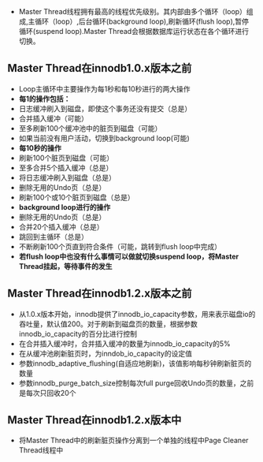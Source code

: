 * Master Thread线程拥有最高的线程优先级别。其内部由多个循环（loop）组成,主循环（loop）,后台循环(background loop),刷新循环(flush loop),暂停循环(suspend loop).Master Thread会根据数据库运行状态在各个循环进行切换。

## Master Thread在innodb1.0.x版本之前
* Loop主循环中主要操作为每1秒和每10秒进行的两大操作
* **每1的操作包括：**
* 日志缓冲刷入到磁盘，即使这个事务还没有提交（总是）
* 合并插入缓冲（可能）
* 至多刷新100个缓冲池中的脏页到磁盘（可能）
* 如果当前没有用户活动，切换到background loop(可能)
* **每10秒的操作**
* 刷新100个脏页到磁盘（可能）
* 至多合并5个插入缓冲（总是）
* 将日志缓冲刷入到磁盘（总是）
* 删除无用的Undo页（总是）
* 刷新100个或10个脏页到磁盘（总是）
* **background loop进行的操作**
* 删除无用的Undo页（总是）
* 合并20个插入缓冲（总是）
* 跳回到主循环（总是）
* 不断刷新100个页直到符合条件（可能，跳转到flush loop中完成）
* **若flush loop中也没有什么事情可以做就切换suspend loop，将Master Thread挂起，等待事件的发生**

## Master Thread在innodb1.2.x版本之前
* 从1.0.x版本开始，innodb提供了innodb_io_capacity参数，用来表示磁盘io的吞吐量，默认值200。对于刷新到磁盘页的数量，根据参数innodb_io_capacity的百分比进行控制
* 在合并插入缓冲时，合并插入缓冲的数量为innodb_io_capacity的5%
* 在从缓冲池刷新脏页时，为inndob_io_capacity的设定值
* 参数innodb_adaptive_flushing(自适应地刷新)，该值影响每秒钟刷新脏页的数量
* 参数innodb_purge_batch_size控制每次full purge回收Undo页的数量，之前是每次只回收20个

## Master Thread在innodb1.2.x版本中
* 将Master Thread中的刷新脏页操作分离到一个单独的线程中Page Cleaner Thread线程中
